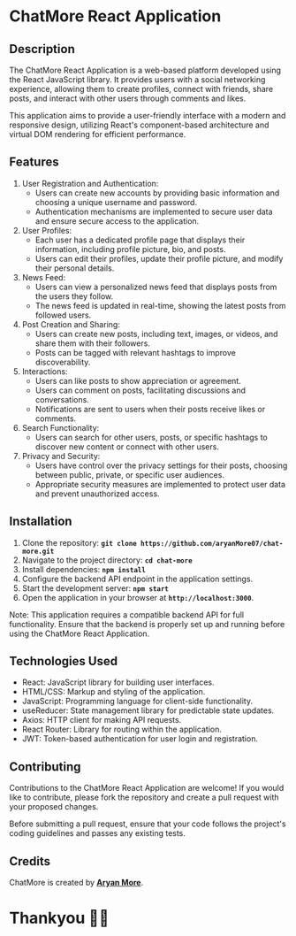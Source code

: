 # **ChatMore React Application**

## **Description**

The ChatMore React Application is a web-based platform developed using the React JavaScript library. It provides users with a social networking experience, allowing them to create profiles, connect with friends, share posts, and interact with other users through comments and likes.

This application aims to provide a user-friendly interface with a modern and responsive design, utilizing React's component-based architecture and virtual DOM rendering for efficient performance.

## **Features**

1. User Registration and Authentication:
    - Users can create new accounts by providing basic information and choosing a unique username and password.
    - Authentication mechanisms are implemented to secure user data and ensure secure access to the application.
2. User Profiles:
    - Each user has a dedicated profile page that displays their information, including profile picture, bio, and posts.
    - Users can edit their profiles, update their profile picture, and modify their personal details.
3. News Feed:
    - Users can view a personalized news feed that displays posts from the users they follow.
    - The news feed is updated in real-time, showing the latest posts from followed users.
4. Post Creation and Sharing:
    - Users can create new posts, including text, images, or videos, and share them with their followers.
    - Posts can be tagged with relevant hashtags to improve discoverability.
5. Interactions:
    - Users can like posts to show appreciation or agreement.
    - Users can comment on posts, facilitating discussions and conversations.
    - Notifications are sent to users when their posts receive likes or comments.
6. Search Functionality:
    - Users can search for other users, posts, or specific hashtags to discover new content or connect with other users.
7. Privacy and Security:
    - Users have control over the privacy settings for their posts, choosing between public, private, or specific user audiences.
    - Appropriate security measures are implemented to protect user data and prevent unauthorized access.

## **Installation**

1. Clone the repository: **`git clone https://github.com/aryanMore07/chat-more.git`**
2. Navigate to the project directory: **`cd chat-more`**
3. Install dependencies: **`npm install`**
4. Configure the backend API endpoint in the application settings.
5. Start the development server: **`npm start`**
6. Open the application in your browser at **`http://localhost:3000`**.

Note: This application requires a compatible backend API for full functionality. Ensure that the backend is properly set up and running before using the ChatMore React Application.

## **Technologies Used**

- React: JavaScript library for building user interfaces.
- HTML/CSS: Markup and styling of the application.
- JavaScript: Programming language for client-side functionality.
- useReducer: State management library for predictable state updates.
- Axios: HTTP client for making API requests.
- React Router: Library for routing within the application.
- JWT: Token-based authentication for user login and registration.

## **Contributing**

Contributions to the ChatMore React Application are welcome! If you would like to contribute, please fork the repository and create a pull request with your proposed changes.

Before submitting a pull request, ensure that your code follows the project's coding guidelines and passes any existing tests.

## Credits

ChatMore is created by **[Aryan More](https://www.linkedin.com/in/aryan-more-417497216/)**.

# Thankyou 🙏🏻